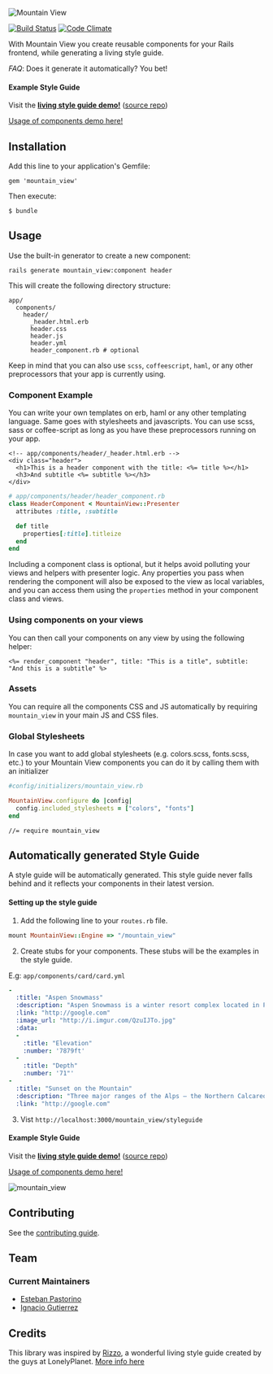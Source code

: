 ![Mountain View](https://cloud.githubusercontent.com/assets/623766/7324123/e4f4a9fe-ea89-11e4-97cd-006314593252.png)


[![Build Status](https://travis-ci.org/jgnatch/mountain_view.svg?branch=master)](https://travis-ci.org/jgnatch/mountain_view)
[![Code Climate](https://codeclimate.com/github/jgnatch/mountain_view/badges/gpa.svg)](https://codeclimate.com/github/jgnatch/mountain_view)

With Mountain View you create reusable components for your Rails frontend, while generating a living style guide.

_FAQ_: Does it generate it automatically? You bet!

#### Example Style Guide

Visit the **<a href="https://mountain-view.herokuapp.com/mountain_view/styleguide" target="_blank">living style guide demo!</a>**
(<a href="https://github.com/jgnatch/mountain_view_demo" target="_blank">source repo</a>)

<a href="https://mountain-view.herokuapp.com" target="_blank">Usage of components demo here!</a>


## Installation

Add this line to your application's Gemfile:

    gem 'mountain_view'

Then execute:

    $ bundle

## Usage

Use the built-in generator to create a new component:

```
rails generate mountain_view:component header
```

This will create the following directory structure:

```
app/
  components/
    header/
      _header.html.erb
      header.css
      header.js
      header.yml
      header_component.rb # optional
```

Keep in mind that you can also use `scss`, `coffeescript`, `haml`, or any other
preprocessors that your app is currently using.


### Component Example
You can write your own templates on erb, haml or any other templating language.
Same goes with stylesheets and javascripts. You can use scss, sass or
coffee-script as long as you have these preprocessors running on your app.

```erb
<!-- app/components/header/_header.html.erb -->
<div class="header">
  <h1>This is a header component with the title: <%= title %></h1>
  <h3>And subtitle <%= subtitle %></h3>
</div>
```

```ruby
# app/components/header/header_component.rb
class HeaderComponent < MountainView::Presenter
  attributes :title, :subtitle

  def title
    properties[:title].titleize
  end
end
```

Including a component class is optional, but it helps avoid polluting your
views and helpers with presenter logic. Any properties you pass when rendering
the component will also be exposed to the view as local variables, and you can
access them using the `properties` method in your component class and views.

### Using components on your views
You can then call your components on any view by using the following
helper:

```erb
<%= render_component "header", title: "This is a title", subtitle: "And this is a subtitle" %>
```

### Assets
You can require all the components CSS and JS automatically by requiring `mountain_view` in your main JS and CSS files.

### Global Stylesheets
In case you want to add global stylesheets (e.g. colors.scss, fonts.scss, etc.) to your Mountain View components you can do it by calling them with an initializer

```ruby
#config/initializers/mountain_view.rb

MountainView.configure do |config|
  config.included_stylesheets = ["colors", "fonts"]
end

```

```
//= require mountain_view
```

## Automatically generated Style Guide
A style guide will be automatically generated. This style guide never falls behind and it reflects your components in their latest version.

#### Setting up the style guide
1) Add the following line to your `routes.rb` file.
```ruby
mount MountainView::Engine => "/mountain_view"
```
2) Create stubs for your components. These stubs will be the examples in the style guide.

E.g: `app/components/card/card.yml`
```yml
-
  :title: "Aspen Snowmass"
  :description: "Aspen Snowmass is a winter resort complex located in Pitkin County in western Colorado in the United States. Owned and operated by the Aspen Skiing Company it comprises four skiing/snowboarding areas on four adjacent mountains in the vicinity of the towns of Aspen and Snowmass Village."
  :link: "http://google.com"
  :image_url: "http://i.imgur.com/QzuIJTo.jpg"
  :data:
  -
    :title: "Elevation"
    :number: '7879ft'
  -
    :title: "Depth"
    :number: '71"'
-
  :title: "Sunset on the Mountain"
  :description: "Three major ranges of the Alps – the Northern Calcareous Alps, Central Alps, and Southern Calcareous Alps – run west to east through Austria. The Central Alps, which consist largely of a granite base, are the largest and highest ranges in Austria."
  :link: "http://google.com"

```
3) Vist `http://localhost:3000/mountain_view/styleguide`

#### Example Style Guide

Visit the **<a href="https://mountain-view.herokuapp.com/mountain_view/styleguide" target="_blank">living style guide demo!</a>**
(<a href="https://github.com/jgnatch/mountain_view_demo" target="_blank">source repo</a>)

<a href="https://mountain-view.herokuapp.com" target="_blank">Usage of components demo here!</a>

![mountain_view](https://cloud.githubusercontent.com/assets/623766/7099771/5b06d8da-dfd4-11e4-8558-1b7f026f28ad.gif)

## Contributing

See the [contributing guide](./CONTRIBUTING.md).

## Team

### Current Maintainers

* [Esteban Pastorino](https://github.com/kitop)
* [Ignacio Gutierrez](https://github.com/jgnatch)

## Credits
This library was inspired by [Rizzo](http://rizzo.lonelyplanet.com/styleguide/ui-components/cards), a wonderful living style guide created by the guys at LonelyPlanet. [More info here](http://engineering.lonelyplanet.com/2014/05/18/a-maintainable-styleguide.html)
